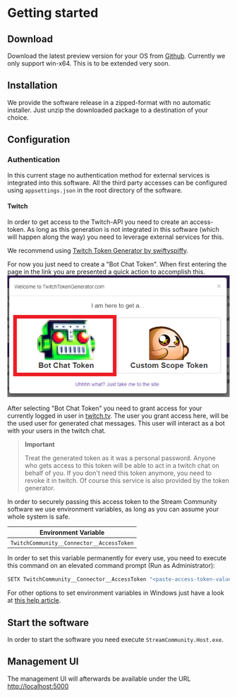 # Getting started

## Download

Download the latest preview version for your OS from [Github](https://github.com/m4cx/stream-community/releases). Currently we only support win-x64. This is to be extended very soon.

## Installation

We provide the software release in a zipped-format with no automatic installer. Just unzip the downloaded package to a destination of your choice. 

## Configuration

### Authentication

In this current stage no authentication method for external services is integrated into this software. All the third party accesses can be configured using `appsettings.json` in the root directory of the software.

#### Twitch

In order to get access to the Twitch-API you need to create an access-token. As long as this generation is not integrated in this software (which will happen along the way) you need to leverage external services for this.

We recommend using [Twitch Token Generator by swiftyspiffy](https://twitchtokengenerator.com/).

For now you just need to create a "Bot Chat Token". When first entering the page in the link you are presented a quick action to accomplish this.
![Create a Bot Chat Token](../img/bot-chat-token.png)

After selecting "Bot Chat Token" you need to grant access for your currently logged in user in [twitch.tv](https://twitch.tv). The user you grant access here, will be the used user for generated chat messages. This user will interact as a bot with your users in the twitch chat.

> **Important**
> 
> Treat the generated token as it was a personal password. Anyone who gets access to this token will be able to act in a twitch chat on behalf of you. If you don't need 
> this token anymore, you need to revoke it in twitch. Of course this service is also provided by the token generator.

In order to securely passing this access token to the Stream Community software we use environment variables, as long as you can assume your whole system is safe.

| Environment Variable                      |
| ----------------------------------------- |
| `TwitchCommunity__Connector__AccessToken` |  |

In order to set this variable permanently for every use, you need to execute this command on an elevated command prompt (Run as Administrator):

```cmd
SETX TwitchCommunity__Connector__AccessToken "<paste-access-token-value-between-quotes>"
```

For other options to set environment variables in Windows just have a look at [this help article](https://www.computerhope.com/issues/ch000549.htm).

## Start the software

In order to start the software you need execute `StreamCommunity.Host.exe`.

## Management UI

The management UI will afterwards be available under the URL [http://localhost:5000](http://localhost:5000)